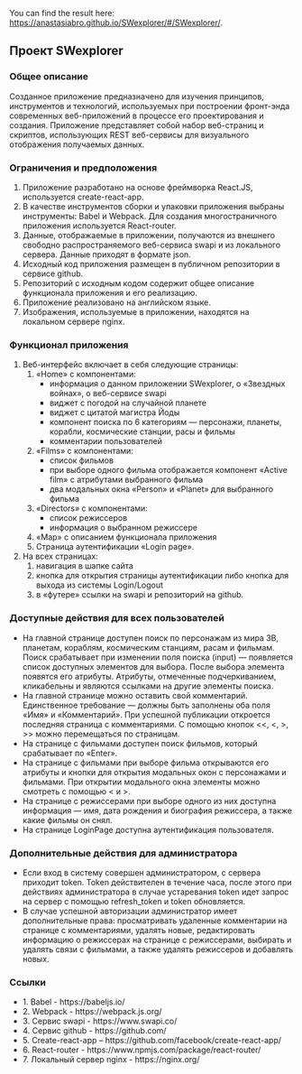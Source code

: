 You can find the result here: https://anastasiabro.github.io/SWexplorer/#/SWexplorer/.

<h2>Проект SWexplorer</h2>
<h3>Общее описание</h3>
<p>Созданное приложение предназначено для изучения принципов, инструментов и технологий, используемых при построении фронт-энда современных веб-приложений в процессе его проектирования и создания. Приложение представляет собой набор веб-страниц и скриптов, использующих REST веб-сервисы для визуального отображения получаемых данных.</p>

<h3>Ограничения и предположения</h3>
<ol>
<li>Приложение разработано на основе фреймворка React.JS, используется create-react-app.</li>
<li>В качестве инструментов сборки и упаковки приложения выбраны инструменты: Babel и Webpack. Для создания многостраничного приложения используется React-router.</li>
<li>Данные, отображаемые в приложении, получаются из внешнего свободно распространяемого веб-сервиса swapi и из локального сервера. Данные приходят в формате json.</li>
<li>Исходный код приложения размещен в публичном репозитории в сервисе github.</li>
<li>Репозиторий с исходным кодом содержит общее описание функционала приложения и его реализацию.</li>
<li>Приложение реализовано на английском языке.</li>
<li>Изображения, используемые в приложении, находятся на локальном сервере nginx.</li>
</ol>

<h3>Функционал приложения</h3>
<ol>
<li>Веб-интерфейс включает в себя следующие страницы:
<ol>
<li>«Home» с компонентами:
<ul>
<li>информация о данном приложении SWexplorer, о «Звездных войнах», о веб-сервисе swapi</li>
<li>виджет с погодой на случайной планете</li>
<li>виджет с цитатой магистра Йоды</li>
<li>компонент поиска по 6 категориям — персонажи, планеты, корабли, космические станции, расы и фильмы</li>
<li>комментарии пользователей</li>
</ul></li>

<li>«Films» с компонентами:
<ul>
<li>список фильмов</li>
<li>при выборе одного фильма отображается компонент «Active film» с атрибутами выбранного фильма</li>
<li>два модальных окна «Person» и «Planet» для выбранного фильма</li>
</ul></li>

<li>«Directors» с компонентами:
<ul>
<li>список режиссеров</li>
<li>информация о выбранном режиссере</li>
</ul></li>

<li>«Map» с описанием функционала приложения</li>

<li>Страница аутентификации «Login page».</li></ol></li>


<li>На всех страницах:
<ol>
<li>навигация в шапке сайта</li>
<li>кнопка для открытия страницы аутентификации либо кнопка для выхода из системы Login/Logout</li>
<li>в «футере» ссылки на swapi и репозиторий на github.</li>
</ol>
</li>
</ol>

<h3>Доступные действия для всех пользователей</h3>
<ul>
<li>На главной странице доступен поиск по персонажам из мира ЗВ, планетам, кораблям, космическим станциям, расам и фильмам. Поиск срабатывает при изменении поля поиска (input) — появляется список доступных элементов для выбора. После выбора элемента появятся его атрибуты. Атрибуты, отмеченные подчеркиванием, кликабельны и являются ссылками на другие элементы поиска.</li>

<li>На главной странице можно оставить свой комментарий. Единственное требование — должны быть заполнены оба поля «Имя» и «Комментарий». При успешной публикации откроется последняя страница с комментариями. С помощью кнопок <<, <, >, >>  можно перемещаться по страницам.</li>

<li>На странице с фильмами доступен поиск фильмов, который срабатывает по «Enter».</li>

<li>На странице с фильмами при выборе фильма открываются его атрибуты и кнопки для открытия модальных окон с персонажами и фильмами. При открытии модального окна элементы можно смотреть с помощью < и >.</li>

<li>На странице с режиссерами при выборе одного из них доступна информация — имя, дата рождения и биография режиссера, а также какие фильмы он снял.</li>

<li>На странице LoginPage доступна аутентификация пользователя.</li>
</ul>

<h3>Дополнительные действия для администратора</h3>
<ul>
<li>Если вход в систему совершен администратором, с сервера приходит token. Token действителен в течение часа, после этого при действиях администратора в случае устаревания token идет запрос на сервер с помощью refresh_token и token обновляется.</li>

<li>В случае успешной авторизации администратор имеет дополнительные права: просматривать удаленные комментарии на странице с комментариями, удалять новые, редактировать информацию о режиссерах на странице с режиссерами, выбирать и удалять связи с фильмами, а также удалять режиссеров и добавлять новых.</li>
</ul>

<h3>Ссылки</h3>
<ul>
<li>1. Babel - https://babeljs.io/</li>
<li>2. Webpack - https://webpack.js.org/</li>
<li>3. Сервис swapi - https://www.swapi.co/</li>
<li>4. Сервис github - https://github.com/</li>
<li>5. Create-react-app – https://github.com/facebook/create-react-app/</li>
<li>6. React-router - https://www.npmjs.com/package/react-router/</li>
<li>7. Локальный сервер nginx - https://nginx.org/</li>
</ul>